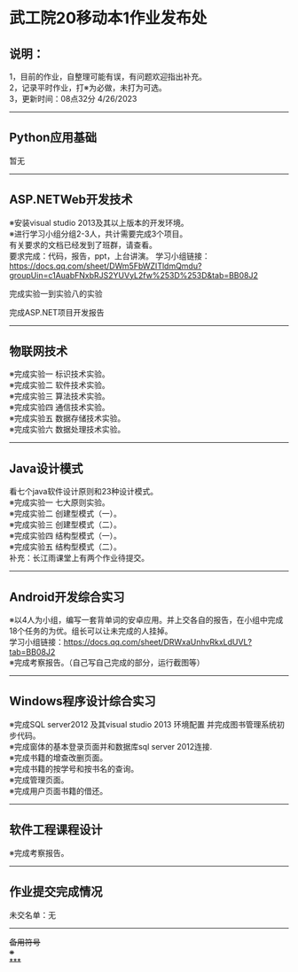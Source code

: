 # 武工院20移动本1作业发布处
## 说明：
1，目前的作业，自整理可能有误，有问题欢迎指出补充。   
2，记录平时作业，打※为必做，未打为可选。        
3，更新时间：08点32分 4/26/2023                                                         
        
***                               
## Python应用基础              
暂无                               


***                               
## ASP.NETWeb开发技术                            
※安装visual studio 2013及其以上版本的开发环境。       
※进行学习小组分组2-3人，共计需要完成3个项目。                
有关要求的文档已经发到了班群，请查看。           
要求完成：代码，报告，ppt，上台讲演。
学习小组链接：https://docs.qq.com/sheet/DWm5FbWZITldmQmdu?groupUin=c1AuabFNxbRJS2YUVyL2fw%253D%253D&tab=BB08J2           

完成实验一到实验八的实验                   

完成ASP.NET项目开发报告              

***                               
## 物联网技术                                    
※完成实验一 标识技术实验。                          
※完成实验二 软件技术实验。                           
※完成实验三 算法技术实验。                 
※完成实验四 通信技术实验。                
※完成实验五 数据存储技术实验。                 
※完成实验六 数据处理技术实验。                    

***                               
## Java设计模式                     
看七个java软件设计原则和23种设计模式。     
※完成实验一 七大原则实验。                         
※完成实验二 创建型模式（一）。                         
※完成实验三 创建型模式（二）。                   
※完成实验四 结构型模式（一）。                   
※完成实验五 结构型模式（二）。                   
补充：长江雨课堂上有两个作业待提交。                     

***                               
## Android开发综合实习      
※以4人为小组，编写一套背单词的安卓应用。并上交各自的报告，在小组中完成18个任务的为优。组长可以让未完成的人挂掉。                     
学习小组链接：https://docs.qq.com/sheet/DRWxaUnhvRkxLdUVL?tab=BB08J2                        
※完成考察报告。（自己写自己完成的部分，运行截图等）                               

***                               
## Windows程序设计综合实习                 
※完成SQL server2012 及其visual studio 2013 环境配置 并完成图书管理系统初步代码。                      
※完成窗体的基本登录页面并和数据库sql server 2012连接.                        
※完成书籍的增查改删页面。                                
※完成书籍的按学号和按书名的查询。               
※完成管理页面。                      
※完成用户页面书籍的借还。

***                               
## 软件工程课程设计                    
※完成考察报告。                            
      
***                          
## 作业提交完成情况               
未交名单：无


***                          
~~备用符号~~             
~~※~~                                   
~~***~~          
